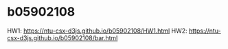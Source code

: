 # b05902108

HW1: https://ntu-csx-d3js.github.io/b05902108/HW1.html
HW2: https://ntu-csx-d3js.github.io/b05902108/bar.html
